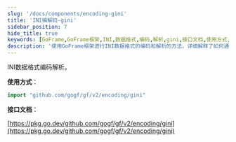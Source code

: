 ```yaml
---
slug: '/docs/components/encoding-gini'
title: 'INI编解码-gini'
sidebar_position: 7
hide_title: true
keywords: [GoFrame,GoFrame框架,INI,数据格式,编码,解析,gini,接口文档,使用方式,pkg.go.dev]
description: '使用GoFrame框架进行INI数据格式的编码和解析的方法。详细解释了如何通过GoFrame框架中的gini包进行INI的编解码，并提供了相关的接口文档链接，方便开发者查阅。'
---
```


INI数据格式编码解析。

**使用方式**：

```go
import "github.com/gogf/gf/v2/encoding/gini"
```

**接口文档**：

[https://pkg.go.dev/github.com/gogf/gf/v2/encoding/gini](https://pkg.go.dev/github.com/gogf/gf/v2/encoding/gini)